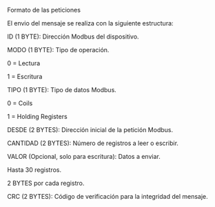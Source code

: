 Formato de las peticiones

El envio del mensaje se realiza con la siguiente estructura:

ID (1 BYTE): Dirección Modbus del dispositivo.

MODO (1 BYTE): Tipo de operación.

0 = Lectura

1 = Escritura

TIPO (1 BYTE): Tipo de datos Modbus.

0 = Coils

1 = Holding Registers

DESDE (2 BYTES): Dirección inicial de la petición Modbus.

CANTIDAD (2 BYTES): Número de registros a leer o escribir.

VALOR (Opcional, solo para escritura): Datos a enviar.

Hasta 30 registros.

2 BYTES por cada registro.

CRC (2 BYTES): Código de verificación para la integridad del mensaje.
